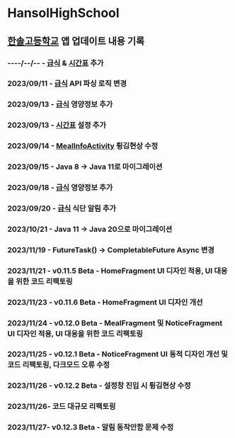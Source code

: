 ﻿# HansolHighSchool

## [한솔고등학교](https://sjhansol.sjeduhs.kr/) 앱 업데이트 내용 기록
### ----/--/-- - [급식](https://open.neis.go.kr/portal/data/service/selectServicePage.do?page=1&rows=10&sortColumn=&sortDirection=&infId=OPEN17320190722180924242823&infSeq=1&cateId=C0001) & [시간표](https://open.neis.go.kr/portal/data/service/selectServicePage.do?page=1&rows=10&sortColumn=&sortDirection=&infId=OPEN18620200826103326268120&infSeq=1&cateId=A0005) 추가
### 2023/09/11 - [급식](https://open.neis.go.kr/portal/data/service/selectServicePage.do?page=1&rows=10&sortColumn=&sortDirection=&infId=OPEN17320190722180924242823&infSeq=1&cateId=C0001) API 파싱 로직 변경
### 2023/09/13 - [급식](https://open.neis.go.kr/portal/data/service/selectServicePage.do?page=1&rows=10&sortColumn=&sortDirection=&infId=OPEN17320190722180924242823&infSeq=1&cateId=C0001) 영양정보 추가
### 2023/09/13 - [시간표](https://open.neis.go.kr/portal/data/service/selectServicePage.do?page=1&rows=10&sortColumn=&sortDirection=&infId=OPEN18620200826103326268120&infSeq=1&cateId=A0005) 설정 추가
### 2023/09/14 - [MealInfoActivity](https://github.com/Monkshark/HansolHighSchool/blob/main/app/src/main/java/com/ProG/HansolHighSchool/Activity/MealInfoActivity.java) 튕김현상 수정
### 2023/09/15 - Java 8 -> Java 11로 마이그레이션
### 2023/09/18 - [급식](https://open.neis.go.kr/portal/data/service/selectServicePage.do?page=1&rows=10&sortColumn=&sortDirection=&infId=OPEN17320190722180924242823&infSeq=1&cateId=C0001) 영양정보 추가
### 2023/09/20 - [급식](https://open.neis.go.kr/portal/data/service/selectServicePage.do?page=1&rows=10&sortColumn=&sortDirection=&infId=OPEN17320190722180924242823&infSeq=1&cateId=C0001) 식단 알림 추가
### 2023/10/21 - Java 11 -> Java 20으로 마이그레이션
### 2023/11/19 - FutureTask() -> CompletableFuture Async 변경
### 2023/11/21 - v0.11.5 Beta - HomeFragment UI 디자인 적용, UI 대응을 위한 코드 리팩토링
### 2023/11/23 - v0.11.6 Beta - HomeFragment UI 디자인 개선
### 2023/11/24 - v0.12.0 Beta - MealFragment 및 NoticeFragment UI 디자인 적용, UI 대응을 위한 코드 리팩토링
### 2023/11/25 - v0.12.1 Beta - NoticeFragment UI 동적 디자인 개선 및 코드 리팩토링, 다크모드 오류 수정
### 2023/11/26 - v0.12.2 Beta - 설정창 진입 시 튕김현상 수정
### 2023/11/26- 코드 대규모 리팩토링
### 2023/11/27- v0.12.3 Beta - 알림 동작안함 문제 수정